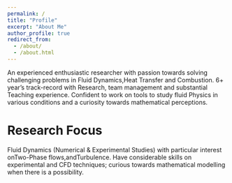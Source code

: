 ```yaml
---
permalink: /
title: "Profile"
excerpt: "About Me"
author_profile: true
redirect_from: 
  - /about/
  - /about.html
---
```


An  experienced  enthusiastic  researcher  with  passion  towards  solving  challenging problems  in  Fluid  Dynamics,Heat  Transfer  and  Combustion.  6+ year’s track-record with Research, team management and substantial Teaching experience. Confident to work  on  tools  to  study  fluid  Physics  in  various  conditions  and  a  curiosity  towards mathematical perceptions.

Research Focus
======
Fluid Dynamics (Numerical & Experimental Studies) with particular interest onTwo-Phase  flows,andTurbulence.  Have  considerable  skills  on  experimental  and  CFD techniques; curious towards mathematical modelling when there is a possibility.
